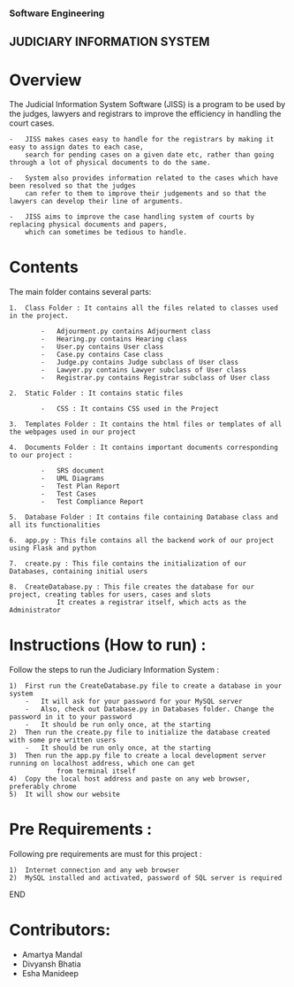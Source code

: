 ### Software Engineering

## JUDICIARY INFORMATION SYSTEM

# Overview

The Judicial Information System Software (JISS) is a program to be used by the judges, lawyers and 
registrars to improve the efficiency in handling the court cases. 

	- 	JISS makes cases easy to handle for the registrars by making it easy to assign dates to each case, 	
		search for pending cases on a given date etc, rather than going through a lot of physical documents to do the same.
		
	- 	System also provides information related to the cases which have been resolved so that the judges 
		can refer to them to improve their judgements and so that the lawyers can develop their line of arguments. 
		
	- 	JISS aims to improve the case handling system of courts by replacing physical documents and papers,
		which can sometimes be tedious to handle.

# Contents

The main folder contains several parts:

	1.	Class Folder : It contains all the files related to classes used in the project.
	
			-	Adjourment.py contains Adjourment class
			-	Hearing.py contains Hearing class
			-	User.py contains User class
			-	Case.py contains Case class
			-	Judge.py contains Judge subclass of User class
			-	Lawyer.py contains Lawyer subclass of User class
			-	Registrar.py contains Registrar subclass of User class
			
	2.	Static Folder : It contains static files
	
			-	CSS : It contains CSS used in the Project
			
	3.	Templates Folder : It contains the html files or templates of all the webpages used in our project
	
	4.	Documents Folder : It contains important documents corresponding to our project :
	
			-	SRS document
			-	UML Diagrams
			-	Test Plan Report
			-	Test Cases
			-	Test Compliance Report
			
	5.	Database Folder : It contains file containing Database class and all its functionalities
	
	6.	app.py : This file contains all the backend work of our project using Flask and python
	
	7.	create.py : This file contains the initialization of our Databases, containing initial users
	
	8.	CreateDatabase.py : This file creates the database for our project, creating tables for users, cases and slots
				It creates a registrar itself, which acts as the Administrator

# Instructions (How to run) :

Follow the steps to run the Judiciary Information System :

	1)	First run the CreateDatabase.py file to create a database in your system
		-	It will ask for your password for your MySQL server
		-	Also, check out Database.py in Databases folder. Change the password in it to your password
		-	It should be run only once, at the starting
	2)	Then run the create.py file to initialize the database created with some pre written users
		-	It should be run only once, at the starting
	3)	Then run the app.py file to create a local development server running on localhost address, which one can get 
				from terminal itself
	4)	Copy the local host address and paste on any web browser, preferably chrome
	5)	It will show our website

# Pre Requirements :

Following pre requirements are must for this project :

	1)	Internet connection and any web browser
	2)	MySQL installed and activated, password of SQL server is required


END

# Contributors:

- Amartya Mandal
- Divyansh Bhatia
- Esha Manideep
